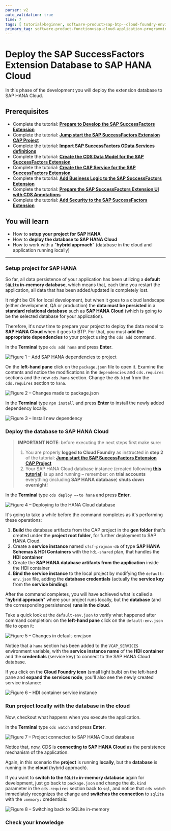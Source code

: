 ```yaml
---
parser: v2
auto_validation: true
time: 7
tags: [ tutorial>beginner, software-product>sap-btp--cloud-foundry-environment]
primary_tag: software-product-function>sap-cloud-application-programming-model
---
```


# Deploy the SAP SuccessFactors Extension Database to SAP HANA Cloud
<!-- description --> In this phase of the development you will deploy the extension database to SAP HANA Cloud.

## Prerequisites
 - Complete the tutorial: [**Prepare to Develop the SAP SuccessFactors Extension**](cap-extend-sfsf-intro)
 - Complete the tutorial: [**Jump start the SAP SuccessFactors Extension CAP Project**](cap-extend-sfsf-jumpstart)
 - Complete the tutorial: [**Import SAP SuccessFactors OData Services definitions**](cap-extend-sfsf-import-services)
 - Complete the tutorial: [**Create the CDS Data Model for the SAP SuccessFactors Extension**](cap-extend-sfsf-data-model)
 - Complete the tutorial: [**Create the CAP Service for the SAP SuccessFactors Extension**](cap-extend-sfsf-create-service)
 - Complete the tutorial: [**Add Business Logic to the SAP SuccessFactors Extension**](cap-extend-sfsf-add-logic)
 - Complete the tutorial: [**Prepare the SAP SuccessFactors Extension UI with CDS Annotations**](cap-extend-sfsf-ui-annotations)
 - Complete the tutorial: [**Add Security to the SAP SuccessFactors Extension**](cap-extend-sfsf-add-security)

## You will learn
  - How to **setup your project for SAP HANA**
  - How to **deploy the database to SAP HANA Cloud**
  - How to work with a "**hybrid approach**" (database in the cloud and application running locally)

---

### Setup project for SAP HANA


So far, all data persistence of your application has been utilizing a **default `SQLite` in-memory database**, which means that, each time you restart the application, all data that has been added/updated is completely lost.

It might be OK for local development, but when it goes to a cloud landscape (either development, QA or production) the **data must be persisted** in a **standard relational database** such as **SAP HANA Cloud** (which is going to be the selected database for your application).

Therefore, it's now time to prepare your project to deploy the data model to **SAP HANA Cloud** when it goes to BTP. For that, you must **add the appropriate dependencies** to your project using the `cds add` command.

In the **Terminal** type `cds add hana` and press **Enter**.

![Figure 1 – Add SAP HANA dependencies to project](dependencies.png)

On the **left-hand pane** click on the `package.json` file to open it. Examine the contents and notice the modifications in the `dependencies` and `cds.requires` sections and the new `cds.hana` section. Change the `db.kind` from the `cds.requires` section to `hana`.

![Figure 2 – Changes made to package.json](package-json.png)

In the **Terminal** type `npm install` and press **Enter** to install the newly added dependency locally.

![Figure 3 – Install new dependency](install-dep.png)


### Deploy the database to SAP HANA Cloud


> **IMPORTANT NOTE**: before executing the next steps first make sure:
>
> 1. You are properly **logged to Cloud Foundry** as instructed in **step 2** of the tutorial: [**Jump start the SAP SuccessFactors Extension CAP Project**](cap-extend-sfsf-jumpstart)
> 2. Your SAP HANA Cloud database instance (created following [**this tutorial**](hana-cloud-deploying)) is up and running – remember: on **trial accounts** everything (including **SAP HANA database**) **shuts down overnight**!

In the **Terminal** type `cds deploy –-to hana` and press **Enter**.

![Figure 4 – Deploying to the HANA Cloud database](deploy.png)

It's going to take a while before the command completes as it's performing these operations:

1. **Build** the database artifacts from the CAP project in the **gen folder** that's created under the **project root folder**, for further deployment to SAP HANA Cloud.
2. Create a **service instance** named `sfsf-projman-db` of type **SAP HANA Schemas & HDI Containers** with the `hdi-shared` plan, that handles the **HDI container**
3. Create the **SAP HANA database artifacts from the application** inside the HDI container
4. **Bind the service instance** to the local project by modifying the `default-env.json` file, adding the **database credentials** (actually the **service key** from the **service binding**).

After the command completes, you will have achieved what is called a "**hybrid approach**" where your project runs locally, but the **database** (and the corresponding persistence) **runs in the cloud**.

Take a quick look at the `default-env.json` to verify what happened after command completion: on the **left-hand pane** click on the `default-env.json` file to open it:

![Figure 5 – Changes in default-env.json](default-env.png)

Notice that a `hana` section has been added to the `VCAP_SERVICES` environment variable, with the **service instance name** of the **HDI container** and the **credentials** (service key) to connect to the SAP HANA Cloud database.

If you click on the **Cloud Foundry icon** (small light bulb) on the left-hand pane and **expand the services node**, you'll also see the newly created service instance:

![Figure 6 – HDI container service instance](hdi-service.png)


### Run project locally with the database in the cloud


Now, checkout what happens when you execute the application.

In the **Terminal** type `cds watch` and press **Enter**.

![Figure 7 – Project connected to SAP HANA Cloud database](connect-to-hc.png)

Notice that, now, CDS is **connecting to SAP HANA Cloud** as the persistence mechanism of the application.

Again, in this scenario the **project** is running **locally**, but the **database** is running in the **cloud** (hybrid approach).

If you want to **switch to the `SQLite` in-memory database** again for development, just go back to `package.json` and change the `db.kind` parameter in the `cds.requires` section back to `sql`, and notice that `cds watch` immediately recognizes the change and **switches the connection** to `sqlite` with the `:memory:` credentials:

![Figure 8 – Switching back to SQLite in-memory](sqlite.png)


### Check your knowledge



